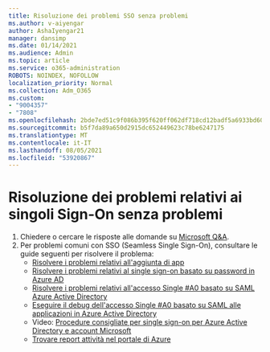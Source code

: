```yaml
---
title: Risoluzione dei problemi SSO senza problemi
ms.author: v-aiyengar
author: AshaIyengar21
manager: dansimp
ms.date: 01/14/2021
ms.audience: Admin
ms.topic: article
ms.service: o365-administration
ROBOTS: NOINDEX, NOFOLLOW
localization_priority: Normal
ms.collection: Adm_O365
ms.custom:
- "9004357"
- "7808"
ms.openlocfilehash: 2bde7ed51c9f086b395f620ff062df718cd12badf5a6933bd60ca0f81d6501eb
ms.sourcegitcommit: b5f7da89a650d2915dc652449623c78be6247175
ms.translationtype: MT
ms.contentlocale: it-IT
ms.lasthandoff: 08/05/2021
ms.locfileid: "53920867"
---
```

# <a name="troubleshooting-seamless-single-sign-on-issues"></a>Risoluzione dei problemi relativi ai singoli Sign-On senza problemi

1. Chiedere o cercare le risposte alle domande su [Microsoft Q&A](https://docs.microsoft.com/azure/active-directory/reports-monitoring/howto-find-activity-reports#troubleshoot-issues-with-activity-reports).
1. Per problemi comuni con SSO (Seamless Single Sign-On), consultare le guide seguenti per risolvere il problema:
    - [Risolvere i problemi relativi all'aggiunta di app](https://docs.microsoft.com/azure/active-directory/manage-apps/troubleshoot-adding-apps) 
    - [Risolvere i problemi relativi al single sign-on basato su password in Azure AD](https://docs.microsoft.com/azure/active-directory/manage-apps/troubleshoot-password-based-sso) 
    - [Risolvere i problemi relativi all'accesso Single #A0 basato su SAML Azure Active Directory](https://docs.microsoft.com/azure/active-directory/manage-apps/troubleshoot-saml-based-sso) 
    - [Eseguire il debug dell'accesso Single #A0 basato su SAML alle applicazioni in Azure Active Directory](https://docs.microsoft.com/azure/active-directory/manage-apps/debug-saml-sso-issues) 
    - Video: [Procedure consigliate per single sign-on per Azure Active Directory e account Microsoft](https://azure.microsoft.com/resources/videos/ignite-2018-single-sign-on-best-practices-for-azure-active-directory-and-microsoft-accounts/) 
    - [Trovare report attività nel portale di Azure](https://docs.microsoft.com/azure/active-directory/reports-monitoring/howto-find-activity-reports#troubleshoot-issues-with-activity-reports)